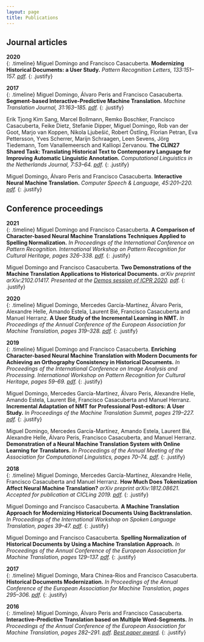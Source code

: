 ```yaml
---
layout: page
title: Publications
---
```


## Journal articles

**2020** <br />
{: .timeline}
Miguel Domingo and Francisco Casacuberta.
**Modernizing Historical Documents: a User Study.**
*Pattern Recognition Letters, 133:151–157. [pdf](https://arxiv.org/pdf/1907.00659.pdf).*
{: .justify}

**2017** <br />
{: .timeline}
Miguel Domingo, Álvaro Peris and Francisco Casacuberta.
**Segment-based Interactive-Predictive Machine Translation.**
*Machine Translation Journal, 31:163–185. [pdf](https://riunet.upv.es/bitstream/handle/10251/103640/Author%20Version.pdf?sequence=3&isAllowed=y).*
{: .justify}

Erik Tjong Kim Sang, Marcel Bollmann, Remko Boschker, Francisco Casacuberta, Feike Dietz, Stefanie Dipper, Miguel Domingo, Rob van der Goot, Marjo van Koppen, Nikola Ljubešić, Robert Östling, Florian Petran, Eva Pettersson, Yves Scherrer, Marijn Schraagen, Leen Sevens, Jörg Tiedemann, Tom Vanallemeersch and Kalliopi Zervanou.
**The CLIN27 Shared Task: Translating Historical Text to Contemporary Language for Improving Automatic Linguistic Annotation.**
*Computational Linguistics in the Netherlands Journal, 7:53–64. [pdf](https://clinjournal.org/clinj/article/view/68/61).*
{: .justify}

Miguel Domingo, Álvaro Peris and Francisco Casacuberta.
**Interactive Neural Machine Translation.**
*Computer Speech & Language, 45:201–220. [pdf](https://riunet.upv.es/bitstream/handle/10251/83641/2016-CSL-Peris-Domingo-Casacuberta.autor.pdf?sequence=3&isAllowed=y).*
{: .justify}

## Conference proceedings

**2021** <br />
{: .timeline}
Miguel Domingo and Francisco Casacuberta.
**A Comparison of Character-based Neural Machine Translations Techniques Applied to Spelling Normalization.**
*In Proceedings of the International Conference on Pattern Recognition. International Workshop on Pattern Recognition for Cultural Heritage, pages 326–338. [pdf](https://www.prhlt.upv.es/aigaion2/attachments/2021%20-%20PatReCH%20-%20Domingo%20-%20Casacuberta.pdf-10fc167251e3d0d77ce53331d3398dcf.pdf).*
{: .justify}

Miguel Domingo and Francisco Casacuberta.
**Two Demonstrations of the Machine Translation Applications to Historical Documents.**
*arXiv preprint arXiv:2102.01417. Presented at the [Demos session of ICPR 2020](https://www.micc.unifi.it/icpr2020/index.php/demos/). [pdf](https://arxiv.org/pdf/2102.01417).*
{: .justify}

**2020** <br />
{: .timeline}
Miguel Domingo, Mercedes García-Martínez, Álvaro Peris, Alexandre Helle, Amando Estela, Laurent Bié, Francisco Casacuberta and Manuel Herranz.
**A User Study of the Incremental Learning in NMT.**
*In Proceedings of the Annual Conference of the European Association for Machine Translation, pages 319–328. [pdf](https://www.aclweb.org/anthology/2020.eamt-1.34.pdf).*
{: .justify}

**2019** <br />
{: .timeline}
Miguel Domingo and Francisco Casacuberta.
**Enriching Character-based Neural Machine Translation with Modern Documents for Achieving an Orthography Consistency in Historical Documents.**
*In Proceedings of the International Conference on Image Analysis and Processing. International Workshop on Pattern Recognition for Cultural Heritage, pages 59–69. [pdf](https://www.prhlt.upv.es/aigaion2/attachments/2019-PatReCH-Domingo-Casacuberta.pdf-fbc810a3fc7144ad1a11d18461482758.pdf).*
{: .justify}

Miguel Domingo, Mercedes García-Martínez, Álvaro Peris, Alexandre Helle, Amando Estela, Laurent Bié, Francisco Casacuberta and Manuel Herranz.
**Incremental Adaptation of NMT for Professional Post-editors: A User Study.**
*In Proceedings of the Machine Translation Summit, pages 219–227. [pdf](https://aclanthology.org/W19-6737.pdf).*
{: .justify}

Miguel Domingo, Mercedes García-Martínez, Amando Estela, Laurent Bié, Alexandre Helle, Álvaro Peris, Francisco Casacuberta, and Manuel Herranz.
**Demonstration of a Neural Machine Translation System with Online Learning for Translators.**
*In Proceedings of the Annual Meeting of the Association for Computational Linguistics, pages 70–74. [pdf](https://aclanthology.org/P19-3012.pdf).*
{: .justify}

**2018** <br />
{: .timeline}
Miguel Domingo, Mercedes García-Martínez, Alexandre Helle, Francisco Casacuberta and Manuel Herranz.
**How Much Does Tokenization Affect Neural Machine Translation?**
*arXiv preprint arXiv:1812.08621. Accepted for publication at CICLing 2019. [pdf](https://arxiv.org/pdf/1812.08621).*
{: .justify}

Miguel Domingo and Francisco Casacuberta.
**A Machine Translation Approach for Modernizing Historical Documents Using Backtranslation.**
*In Proceedings of the International Workshop on Spoken Language Translation, pages 39–47. [pdf](https://workshop2018.iwslt.org/downloads/Proceedings_IWSLT_2018.pdf#page=54).*
{: .justify}

Miguel Domingo and Francisco Casacuberta.
**Spelling Normalization of Historical Documents by Using a Machine Translation Approach.**
*In Proceedings of the Annual Conference of the European Association for Machine Translation, pages 129–137. [pdf](https://rua.ua.es/dspace/bitstream/10045/76035/1/EAMT2018-Proceedings_15.pdf).*
{: .justify}

**2017** <br />
{: .timeline}
Miguel Domingo, Mara Chinea-Rios and Francisco Casacuberta.
**Historical Documents Modernization.**
*In Proceedings of the Annual Conference of the European Association for Machine Translation, pages 295–306. [pdf](https://ufal.mff.cuni.cz/pbml/108/art-domingo-chinea-rios-casacuberta.pdf).*
{: .justify}

**2016** <br />
{: .timeline}
Miguel Domingo, Álvaro Peris and Francisco Casacuberta.
**Interactive-Predictive Translation based on Multiple Word-Segments.**
*In Proceedings of the Annual Conference of the European Association for Machine Translation, pages 282–291. [pdf](https://aclanthology.org/W16-3415.pdf). [Best paper award](documents/EAMT2016-BestPaperAward.pdf).*
{: .justify}
